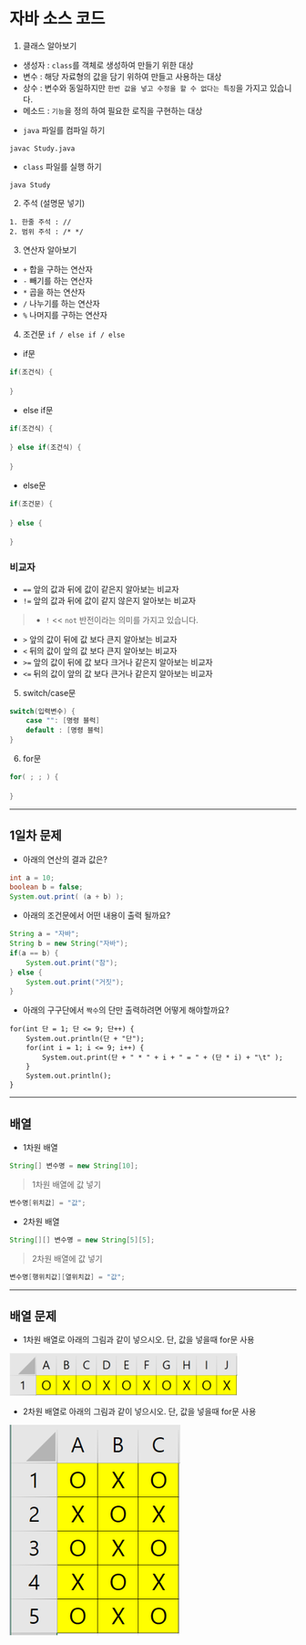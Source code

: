 # 자바 소스 코드

1. 클래스 알아보기
+ 생성자 : `class`를 객체로 생성하여 만들기 위한 대상
+ 변수 : 해당 자료형의 값을 담기 위하여 만들고 사용하는 대상
+ 상수 : 변수와 동일하지만 `한번 값을 넣고 수정을 할 수 없다는 특징`을 가지고 있습니다.
+ 메소드 : `기능`을 정의 하여 필요한 로직을 구현하는 대상
* `java` 파일를 컴파일 하기
```
javac Study.java
```
* `class` 파일를 실행 하기
```
java Study
```

2. 주석 (설명문 넣기)
```
1. 한줄 주석 : //
2. 범위 주석 : /* */
```

3. 연산자 알아보기
+ `+` 합을 구하는 연산자
+ `-` 빼기를 하는 연산자
+ `*` 곱을 하는 연산자
+ `/` 나누기를 하는 연산자
+ `%` 나머지를 구하는 연산자

4. 조건문 `if / else if / else`
+ if문
```java
if(조건식) {

}
```
+ else if문
```java
if(조건식) {

} else if(조건식) {

}
```
+ else문
```java
if(조건문) {

} else {

}
```
### 비교자 
+ `==` 앞의 값과 뒤에 값이 같은지 알아보는 비교자
+ `!=` 앞의 값과 뒤에 값이 같지 않은지 알아보는 비교자
> +  `!` << `not` 반전이라는 의미를 가지고 있습니다.
+ `>` 앞의 값이 뒤에 값 보다 큰지 알아보는 비교자
+ `<` 뒤의 값이 앞의 값 보다 큰지 알아보는 비교자
+ `>=` 앞의 값이 뒤에 값 보다 크거나 같은지 알아보는 비교자
+ `<=` 뒤의 값이 앞의 값 보다 큰거나 같은지 알아보는 비교자

5. switch/case문
```java
switch(입력변수) {
    case "": [명령 블럭]
    default : [명령 블럭]
}
```

6. for문
```java
for( ; ; ) {

}
```
---
## 1일차 문제
+ 아래의 연산의 결과 값은?
```java
int a = 10;
boolean b = false;
System.out.print( (a + b) );
```
+ 아래의 조건문에서 어떤 내용이 출력 될까요?
```java
String a = "자바";
String b = new String("자바");
if(a == b) {
    System.out.print("참");
} else {
    System.out.print("거짓");
}
```
+ 아래의 구구단에서 `짝수`의 단만 출력하려면 어떻게 해야할까요?
```
for(int 단 = 1; 단 <= 9; 단++) {
    System.out.println(단 + "단");
    for(int i = 1; i <= 9; i++) {
        System.out.print(단 + " * " + i + " = " + (단 * i) + "\t" );
    }
    System.out.println();
}
```
---
## 배열
+ 1차원 배열
```java
String[] 변수명 = new String[10];
```
> 1차원 배열에 값 넣기
```java
변수명[위치값] = "값";
```

+ 2차원 배열
```java
String[][] 변수명 = new String[5][5];
```
> 2차원 배열에 값 넣기
```java
변수명[행위치값][열위치값] = "값";
```
---
## 배열 문제
+ 1차원 배열로 아래의 그림과 같이 넣으시오. 단, 값을 넣을때 for문 사용

<img src="./images/q/1.png" width="400"></img>

+ 2차원 배열로 아래의 그림과 같이 넣으시오. 단, 값을 넣을때 for문 사용

<img src="./images/q/2.png" width="300"></img>
